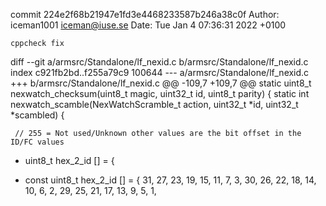 commit 224e2f68b21947e1fd3e4468233587b246a38c0f
Author: iceman1001 <iceman@iuse.se>
Date:   Tue Jan 4 07:36:31 2022 +0100

    cppcheck fix

diff --git a/armsrc/Standalone/lf_nexid.c b/armsrc/Standalone/lf_nexid.c
index c921fb2bd..f255a79c9 100644
--- a/armsrc/Standalone/lf_nexid.c
+++ b/armsrc/Standalone/lf_nexid.c
@@ -109,7 +109,7 @@ static uint8_t nexwatch_checksum(uint8_t magic, uint32_t id, uint8_t parity) {
 static int nexwatch_scamble(NexWatchScramble_t action, uint32_t *id, uint32_t *scambled) {
 
     // 255 = Not used/Unknown other values are the bit offset in the ID/FC values
-    uint8_t hex_2_id [] = {
+    const uint8_t hex_2_id [] = {
         31, 27, 23, 19, 15, 11, 7, 3,
         30, 26, 22, 18, 14, 10, 6, 2,
         29, 25, 21, 17, 13, 9, 5, 1,
